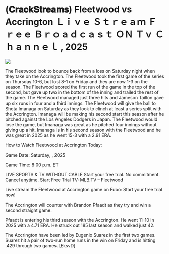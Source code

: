 # (𝐂𝐫𝐚𝐜𝐤𝐒𝐭𝐫𝐞𝐚𝐦𝐬) Fleetwood vs Accrington Ｌｉｖｅ Ｓｔｒｅａｍ Ｆｒｅｅ Ｂｒｏａｄｃａｓｔ ＯＮ Ｔｖ Ｃｈａｎｎｅｌ , 2025  
  
  
[![](https://i.imgur.com/qSNzIqt.png)](https://movie.rssnews.media/uJEXkaD.php)  
  
The Fleetwood look to bounce back from a loss on Saturday night when they take on the Accrington. The Fleetwood took the first game of the series on Thursday 10-6, but lost 8-1 on Friday and they are now 1-3 on the season. The Fleetwood scored the first run of the game in the top of the second, but gave up two in the bottom of the inning and trailed the rest of the game. The Fleetwood managed just three hits and Jameson Taillon gave up six runs in four and a third innings. The Fleetwood will give the ball to Shota Imanaga on Saturday as they look to clinch at least a series split with the Accrington. Imanaga will be making his second start this season after he pitched against the Los Angeles Dodgers in Japan. The Fleetwood would lose the game, but Imanaga was great as he pitched four innings without giving up a hit. Imanaga is in his second season with the Fleetwood and he was great in 2025 as he went 15-3 with a 2.91 ERA.

How to Watch Fleetwood at Accrington Today:

Game Date: Saturday, , 2025

Game Time: 8:00 p.m. ET

LIVE SPORTS & TV WITHOUT CABLE
Start your free trial. No commitment. Cancel anytime.
Start Free Trial
TV: MLB.TV – Fleetwood

Live stream the Fleetwood at Accrington game on Fubo: Start your free trial now!

The Accrington will counter with Brandon Pfaadt as they try and win a second straight game.

Pfaadt is entering his third season with the Accrington. He went 11-10 in 2025 with a 4.71 ERA. He struck out 185 last season and walked just 42.

The Accrington have been led by Eugenio Suarez in the first two games. Suarez hit a pair of two-run home runs in the win on Friday and is hitting .429 through two games. [EksvD]